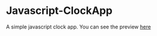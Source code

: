 # Javascript-ClockApp
A simple javascript clock app.
You can see the preview [here](https://ahmedskulj00.github.io/Javascript-ClockApp/)
